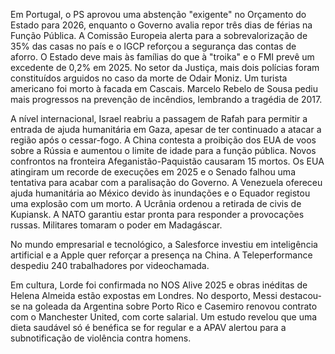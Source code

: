Em Portugal, o PS aprovou uma abstenção "exigente" no Orçamento do Estado para 2026, enquanto o Governo avalia repor três dias de férias na Função Pública. A Comissão Europeia alerta para a sobrevalorização de 35% das casas no país e o IGCP reforçou a segurança das contas de aforro. O Estado deve mais às famílias do que à "troika" e o FMI prevê um excedente de 0,2% em 2025. No setor da Justiça, mais dois polícias foram constituídos arguidos no caso da morte de Odair Moniz. Um turista americano foi morto à facada em Cascais. Marcelo Rebelo de Sousa pediu mais progressos na prevenção de incêndios, lembrando a tragédia de 2017.

A nível internacional, Israel reabriu a passagem de Rafah para permitir a entrada de ajuda humanitária em Gaza, apesar de ter continuado a atacar a região após o cessar-fogo. A China contesta a proibição dos EUA de voos sobre a Rússia e aumentou o limite de idade para a função pública. Novos confrontos na fronteira Afeganistão-Paquistão causaram 15 mortos. Os EUA atingiram um recorde de execuções em 2025 e o Senado falhou uma tentativa para acabar com a paralisação do Governo. A Venezuela ofereceu ajuda humanitária ao México devido às inundações e o Equador registou uma explosão com um morto. A Ucrânia ordenou a retirada de civis de Kupiansk. A NATO garantiu estar pronta para responder a provocações russas. Militares tomaram o poder em Madagáscar.

No mundo empresarial e tecnológico, a Salesforce investiu em inteligência artificial e a Apple quer reforçar a presença na China. A Teleperformance despediu 240 trabalhadores por videochamada.

Em cultura, Lorde foi confirmada no NOS Alive 2025 e obras inéditas de Helena Almeida estão expostas em Londres.
No desporto, Messi destacou-se na goleada da Argentina sobre Porto Rico e Casemiro renovou contrato com o Manchester United, com corte salarial.
Um estudo revelou que uma dieta saudável só é benéfica se for regular e a APAV alertou para a subnotificação de violência contra homens.